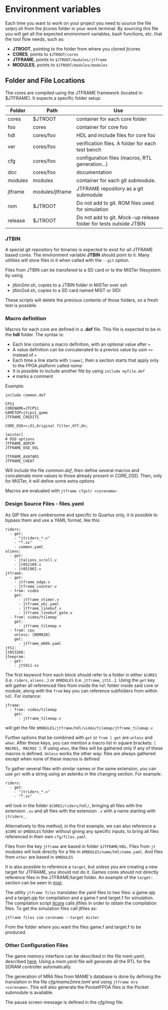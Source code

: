 # Environment variables

Each time you want to work on your project you need to source the file *setprj.sh* from the jtcores folder in your work terminal. By sourcing this file you will get all the expected environment variables, bash functions, etc. that the tool flow needs, such as:

- **JTROOT**, pointing to the folder from where you cloned jtcores
- **CORES**, points to `$JTROOT/cores`
- **JTFRAME**, points to `$JTROOT/modules/jtframe`
- **MODULES**, points to `$JTROOT/modules/modules`

## Folder and File Locations

The cores are compiled using the JTFRAME framework (located in $JTFRAME). It expects a specific folder setup:

Folder   | Path            | Use
---------|-----------------|-----
cores    | $JTROOT         | container for each core folder
foo      | cores           | container for core foo
hdl      | cores/foo       | HDL and include files for core foo
ver      | cores/foo       | verification files. A folder for each test bench
cfg      | cores/foo       | configuration files (macros, RTL generation...)
doc      | cores/foo       | documentation
modules  | modules         | container for each git submodule.
jtframe  | modules/jtframe | JTFRAME repository as a git submodule
rom      | $JTROOT         | Do not add to git. ROM files used for simulation
release  | $JTROOT         | Do not add to git. Mock-up release folder for tests outside JTBIN

### JTBIN

A special git repository for binaries is expected to exist for all JTFRAME based cores. The environment variable **JTBIN** should point to it. Many utilities will store files in it when called with the `--git` option.

Files from JTBIN can be transfered to a SD card or to the MiSTer filesystem by using

- jtbin2mr.sh, copies to a JTBIN folder in MiSTer over ssh
- jtbin2sd.sh, copies to a SD card named MIST or SIDI

These scripts will delete the previous contents of those folders, so a fresh test is possible.

### Macro definition

Macros for each core are defined in a **.def** file. This file is expected to be in the **hdl** folder. The syntax is:

* Each line contains a macro definition, with an optional value after `=`
* A value definition can be concatenated to a previos value by usin `+=` instead of `=`
* Each time a line starts with `[name]`, then a section starts that apply only to the FPGA platform called *name*
* It is possible to include another file by using `include myfile.def`
* `#` marks a comment

Example:

```
include common.def

CPS1
CORENAME=JTCPS1
GAMETOP=jtcps1_game
JTFRAME_CREDITS

CORE_OSD+=;O1,Original filter,Off,On;

[mister]
# OSD options
JTFRAME_ADPCM
JTFRAME_OSD_VOL

JTFRAME_AVATARS
JTFRAME_CHEAT
```

Will include the file *common.def*, then define several macros and concatenate more values to those already present in CORE_OSD. Then, only for MiSTer, it will define some extra options

Macros are evaluated with `jtframe cfgstr <corename>`

### Design Source Files - files.yaml

As QIP files are cumbersome and specific to Quartus only, it is possible to bypass them and use a YAML format, like this:

```
riders:
  - get:
    - "jtriders_*.v"
    - "*.sv"
    - common.yaml
aliens:
  - get:
    - jtaliens_scroll.v
    - jt052109.v
    - jt051962.v
jtframe:
  - get:
    - jtframe_edge.v
    - jtframe_counter.v
  - from: video
    get:
      - jtframe_vtimer.v
      - jtframe_obj.yaml
      - jtframe_linebuf.v
      - jtframe_linebuf_gate.v
  - from: video/tilemap
    get:
      - jtframe_tilemap.v
  - from: cpu
    unless: [NOMAIN]
    get:
      - jtframe_m68k.yaml
jt51:
jt053260:
jteeprom:
  - get:
    - jt5911.sv
```

The first keyword from each block should refer to a folder in either `$CORES` (i.e. `riders`, `aliens`...) or `$MODULES` (i.e. `jtframe`, `jt51`...). Using the `get` key will gather all referenced files from inside the `hdl` folder inside said core or module, along with the `from` key you can reference subfolders from within `hdl`. For instance:
```
jframe:
  - from: video/tilemap
    get:
      - jtframe_tilemap.v
```
will get the file `$MODULES/jtframe/hdl/video/tilemap/jtframe_tilemap.v`

Further options that be combined with `get` or `from | get` are `unless` and `when`. After these keys, you can mention a macro list in square brackets: `[ MACRO1, MACRO2 ]`.
If using `when`, the files will be gathered only if any of these macros is defined. `Unless` works the other way: files are always gathered except when none of these macros is defined

To gather several files with similar names or the same extension, you can use `get` with a string using an asteriks in the changing section. For example:

```
riders:
  - get:
    - "jtriders_*.v"
    - "*.sv"
```
will look in the folder `$CORES/riders/hdl/`, bringing all files with the extension `.sv` and all files with the extension `.v` with a name starting with `jtriders_`.

Alternatively to this method, in the first example, we can also reference a `$CORE` or `$MODULES` folder without giving any specific inputs, to bring all files referenced in their own `cfg/files.yaml`.

Files from the key `jtframe` are based in folder `$JTFRAME/HDL`. Files from `jt` modules will look directly for a file in `$MODULES/name/hdl/name.yaml`. And files from `other` are based in `$MODULES`

It is also possible to reference a `target`, but unless you are creating a new target for JTFRAME, you should not do it. Games cores should not directly reference files in the JTFRAME/target folder. An example of the `target:` section can be seen in [mist](../target/mist/common.yaml).

The utility `jtframe files` translates the yaml files to two files: a game.qip and a target.qip for compilation and a game.f and target.f for simulation. The compilation script [jtcore](../bin/jtcore) calls jtfiles in order to obtain the compilation files.
To get the simulation files call jtfiles as:

`jtframe files sim corename --target mister`

From the folder where you want the files game.f and target.f to be produced.

### Other Configuration Files

The game memory interface can be described in the file mem.yaml, described [here](sdram.md). Using a *mem.yaml* file will generate all the RTL for the SDRAM controller automatically.

The generation of MRA files from MAME's database is done by defining the translation in the file *cfg/mame2mra.toml* and using `jtframe mra <corename>`. This will also generate the PocketFPGA files is the Pocket submodule is available.

The pause screen message is defined in the *cfg/msg* file.